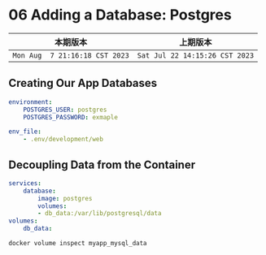 # 06 Adding a Database: Postgres

|本期版本|上期版本
|:---:|:---:
`Mon Aug  7 21:16:18 CST 2023` | `Sat Jul 22 14:15:26 CST 2023`


## Creating Our App Databases

```yaml
environment:
	POSTGRES_USER: postgres
	POSTGRES_PASSWORD: exmaple
```


```yaml
env_file:
	- .env/development/web
```


## Decoupling Data from the Container

```yaml
services:
	database:
		image: postgres
		volumes:
		- db_data:/var/lib/postgresql/data
volumes:
	db_data:
```

```bash
docker volume inspect myapp_mysql_data
```